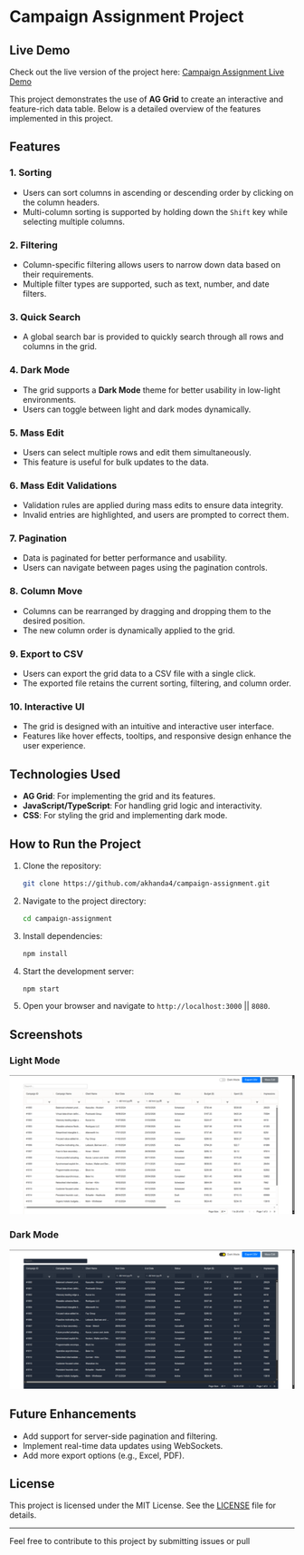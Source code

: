 # Campaign Assignment Project

## Live Demo
Check out the live version of the project here: [Campaign Assignment Live Demo](https://akhanda4.github.io/campaign-assignment/)

This project demonstrates the use of **AG Grid** to create an interactive and feature-rich data table. Below is a detailed overview of the features implemented in this project.

## Features

### 1. Sorting
- Users can sort columns in ascending or descending order by clicking on the column headers.
- Multi-column sorting is supported by holding down the `Shift` key while selecting multiple columns.

### 2. Filtering
- Column-specific filtering allows users to narrow down data based on their requirements.
- Multiple filter types are supported, such as text, number, and date filters.

### 3. Quick Search
- A global search bar is provided to quickly search through all rows and columns in the grid.

### 4. Dark Mode
- The grid supports a **Dark Mode** theme for better usability in low-light environments.
- Users can toggle between light and dark modes dynamically.

### 5. Mass Edit
- Users can select multiple rows and edit them simultaneously.
- This feature is useful for bulk updates to the data.

### 6. Mass Edit Validations
- Validation rules are applied during mass edits to ensure data integrity.
- Invalid entries are highlighted, and users are prompted to correct them.

### 7. Pagination
- Data is paginated for better performance and usability.
- Users can navigate between pages using the pagination controls.

### 8. Column Move
- Columns can be rearranged by dragging and dropping them to the desired position.
- The new column order is dynamically applied to the grid.

### 9. Export to CSV
- Users can export the grid data to a CSV file with a single click.
- The exported file retains the current sorting, filtering, and column order.

### 10. Interactive UI
- The grid is designed with an intuitive and interactive user interface.
- Features like hover effects, tooltips, and responsive design enhance the user experience.

## Technologies Used
- **AG Grid**: For implementing the grid and its features.
- **JavaScript/TypeScript**: For handling grid logic and interactivity.
- **CSS**: For styling the grid and implementing dark mode.

## How to Run the Project
1. Clone the repository:
   ```bash
   git clone https://github.com/akhanda4/campaign-assignment.git
   ```
2. Navigate to the project directory:
   ```bash
   cd campaign-assignment
   ```
3. Install dependencies:
   ```bash
   npm install
   ```
4. Start the development server:
   ```bash
   npm start
   ```
5. Open your browser and navigate to `http://localhost:3000` || `8080`.

## Screenshots
### Light Mode
![Light Mode Screenshot](./screenshots/light-mode.png)

### Dark Mode
![Dark Mode Screenshot](./screenshots/dark-mode.png)

## Future Enhancements
- Add support for server-side pagination and filtering.
- Implement real-time data updates using WebSockets.
- Add more export options (e.g., Excel, PDF).

## License
This project is licensed under the MIT License. See the [LICENSE](./LICENSE) file for details.

---
Feel free to contribute to this project by submitting issues or pull